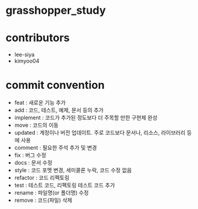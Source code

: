 # grasshopper_study

# contributors

-   lee-siya
-   kimyoo04

# commit convention

-   feat : 새로운 기능 추가
-   add : 코드, 테스트, 예제, 문서 등의 추가
-   implement : 코드가 추가된 정도보다 더 주목할 만한 구현체 완성
-   move : 코드의 이동
-   updated : 계정이나 버전 업데이트. 주로 코드보다 문서나, 리소스, 라이브러리 등에 사용
-   comment : 필요한 주석 추가 및 변경
-   fix : 버그 수정
-   docs : 문서 수정
-   style : 코드 포멧 변경, 세미콜론 누락, 코드 수정 없음
-   refactor : 코드 리펙토링
-   test : 테스트 코드, 리펙토링 테스트 코드 추가
-   rename : 파일명(or 폴더명) 수정
-   remove : 코드(파일) 삭제
